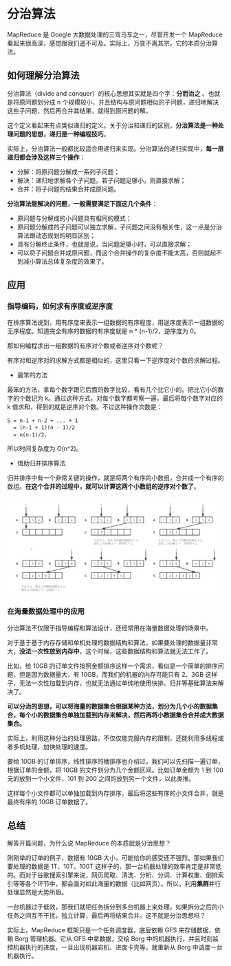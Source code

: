 # 分治算法

MapReduce 是 Google 大数据处理的三驾马车之一，尽管开发一个 MapReduce 看起来很高深，感觉跟我们遥不可及。实际上，万变不离其宗，它的本质分治算法。

## 如何理解分治算法

分治算法（divide and conquer）的核心思想其实就是四个字：**分而治之** 。也就是将原问题划分成 n 个规模较小，并且结构与原问题相似的子问题，递归地解决这些子问题，然后再合并其结果，就得到原问题的解。

这个定义看起来有点类似递归的定义。关于分治和递归的区别，**分治算法是一种处理问题的思想，递归是一种编程技巧**。

实际上，分治算法一般都比较适合用递归来实现。分治算法的递归实现中，**每一层递归都会涉及这样三个操作**：

- 分解：将原问题分解成一系列子问题；
- 解决：递归地求解各个子问题，若子问题足够小，则直接求解；
- 合并：将子问题的结果合并成原问题。

**分治算法能解决的问题，一般需要满足下面这几个条件**：

- 原问题与分解成的小问题具有相同的模式；
- 原问题分解成的子问题可以独立求解，子问题之间没有相关性，这一点是分治算法跟动态规划的明显区别；
- 具有分解终止条件，也就是说，当问题足够小时，可以直接求解；
- 可以将子问题合并成原问题，而这个合并操作的复杂度不能太高，否则就起不到减小算法总体复杂度的效果了。

## 应用

### 指导编码，如何求有序度或逆序度

在排序算法说到，用有序度来表示一组数据的有序程度，用逆序度表示一组数据的无序程度。知道完全有序的数据的有序度就是 n * (n-1)/2，逆序度为 0。

那如何编程求出一组数据的有序对个数或者逆序对个数呢？

有序对和逆序对的求解方式都是相似的，这里只看一下逆序度对个数的求解过程。

- 最笨的方法

最笨的方法，拿每个数字跟它后面的数字比较，看有几个比它小的。把比它小的数字的个数记为 k。通过这种方式，对每个数字都考察一遍，最后将每个数字对应的 k 值求和，得到的就是逆序对个数。不过这种操作次数是：

```
S = n-1 + n-2 + ... + 1 
  = (n-1 + 1)(n - 1)/2 
  = n(n-1)/2，
```
所以时间复杂度为 O(n^2)。

- 借助归并排序算法

归并排序中有一个非常关键的操作，就是将两个有序的小数组，合并成一个有序的数组。**在这个合并的过程中，就可以计算这两个小数组的逆序对个数了**。

![divide and conquer algorithms eg1](../../public/assets//algorithm-divideAndConquerAlgorithms-eg1.png)

### 在海量数据处理中的应用

分治算法不仅限于指导编程和算法设计，还经常用在海量数据处理的场景中。

对于基于基于内存存储和单机处理的数据结构和算法，如果要处理的数据量非常大，**没法一次性放到内存中**，这个时候，这些数据结构和算法就无法工作了。

比如，给 10GB 的订单文件按照金额排序这样一个需求，看似是一个简单的排序问题，但是因为数据量大，有 10GB，而我们的机器的内存可能只有 2、3GB 这样子，无法一次性加载到内存，也就无法通过单纯地使用快排、归并等基础算法来解决了。

**可以分治的思想，可以将海量的数据集合根据某种方法，划分为几个小的数据集合，每个小的数据集合单独加载到内存来解决，然后再将小数据集合合并成大数据集合。**

实际上，利用这种分治的处理思路，不仅仅能克服内存的限制，还能利用多线程或者多机处理，加快处理的速度。

要给 10GB 的订单排序，线性排序的桶排序也介绍过，我们可以先扫描一遍订单，根据订单的金额，将 10GB 的文件划分为几个金额区间。比如订单金额为 1 到 100 元的放到一个小文件，101 到 200 之间的放到另一个文件，以此类推。

这样每个小文件都可以单独加载到内存排序，最后将这些有序的小文件合并，就是最终有序的 10GB 订单数据了。

## 总结

解答开篇问题，为什么说 MapReduce 的本质就是分治思想？

刚刚举的订单的例子，数据有 10GB 大小，可能给你的感受还不强烈。那如果我们要处理的数据是 1T、10T、100T 这样子的，那一台机器处理的效率肯定是非常低的。而对于谷歌搜索引擎来说，网页爬取、清洗、分析、分词、计算权重、倒排索引等等各个环节中，都会面对如此海量的数据（比如网页）。所以，利用**集群**并行处理显然是大势所趋。

一台机器过于低效，那我们就把任务拆分到多台机器上来处理。如果拆分之后的小任务之间互不干扰，独立计算，最后再将结果合并。这不就是分治思想吗？

实际上，MapReduce 框架只是一个任务调度器，底层依赖 GFS 来存储数据，依赖 Borg 管理机器。它从 GFS 中拿数据，交给 Borg 中的机器执行，并且时刻监控机器执行的进度，一旦出现机器宕机、进度卡壳等，就重新从 Borg 中调度一台机器执行。
